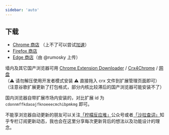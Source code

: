 ```yaml
---
sidebar: 'auto'
---
```


## 下载

- [Chrome 商店][chrome] （上不了可以尝试[加速](https://suying666.net/auth/register?code=eDmX)）
- [Firefox 商店][firefox]
- [Edge 商店][edge]（由 @rumosky 上传）

墙内及其它国产浏览器可用 [Chrome Extension Downloader](https://chrome-extension-downloader.com/) / [Crx4Chrome](https://www.crx4chrome.com/extensions/cdonnmffkdaoajfknoeeecmchibpmkmg/) / [网盘](https://72k.us/dir788/24782725-37758132-dc15d5)  
（:warning: 请勿解压使用开发者模式安装 :warning:  直接拖入 crx 文件到扩展管理页面即可）
（注意谷歌扩展更新了打包格式，部分内核比较滞后的国产浏览器可能安装不了）

国内浏览器自带扩展市场内安装的，对比扩展 id 为 `cdonnmffkdaoajfknoeeecmchibpmkmg` 即可。

不能享浏览器自动更新的朋友可以关注[「柠檬反应堆」](https://mp.weixin.qq.com/s?__biz=MzIwNjM1ODY4OA==&mid=100000119&idx=1&sn=e007d1010a4655d328abddd60890efd6&chksm=172390b8205419ae12474e7a7360966fc90a7cea0643b2c5c2b762bb5dd5a4ec2e92316cad2d&mpshare=1&scene=1&srcid=09290qK9YjhIaJkqfFLBTfJb&sharer_sharetime=1569755505546&sharer_shareid=0f4644a4322c4ebc9309ea751af5c20a&pass_ticket=9xmXQwbkIU9C%2B9G3LdLrvgNcBBIcKIyCJz7WV9B9z4z%2FNtLQrUEazPkkTx33SQbV#rd)公众号或者[「沙拉查词」](https://zhuanlan.zhihu.com/saladict)知乎专栏订阅更新动态，我也会在这里分享每次更新背后的想法以及功能设计的理念。

<div align="center">
<a href="https://mp.weixin.qq.com/s?__biz=MzIwNjM1ODY4OA==&mid=100000119&idx=1&sn=e007d1010a4655d328abddd60890efd6&chksm=172390b8205419ae12474e7a7360966fc90a7cea0643b2c5c2b762bb5dd5a4ec2e92316cad2d&mpshare=1&scene=1&srcid=09290qK9YjhIaJkqfFLBTfJb&sharer_sharetime=1569755505546&sharer_shareid=0f4644a4322c4ebc9309ea751af5c20a&pass_ticket=9xmXQwbkIU9C%2B9G3LdLrvgNcBBIcKIyCJz7WV9B9z4z%2FNtLQrUEazPkkTx33SQbV#rd" target="_blank"></a>
</div>

[chrome]: https://chrome.google.com/webstore/detail/cdonnmffkdaoajfknoeeecmchibpmkmg/reviews?hl=en
[firefox]: https://addons.mozilla.org/firefox/addon/ext-saladict/
[edge]: https://microsoftedge.microsoft.com/addons/detail/idghocbbahafpfhjnfhpbfbmpegphmmp
